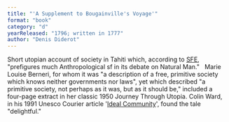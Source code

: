 ```yaml
---
title: "'A Supplement to Bougainville's Voyage'"
format: "book"
category: "d"
yearReleased: "1796; written in 1777"
author: "Denis Diderot"
---
```

Short utopian account of society in Tahiti which,  according to <a href="http://www.sf-encyclopedia.com/entry/diderot_denis">SFE</a>,  "prefigures much Anthropological sf in its debate on Natural Man."
 
Marie Louise Berneri, for whom it was "a description of a  free, primitive society which knows neither governments nor laws", yet which  described "a primitive society, not perhaps as it was, but as it should be,"  included a four-page extract in her classic 1950  Journey Through Utopia. Colin Ward, in his 1991 Unesco Courier article '<a href="http://unesdoc.unesco.org/images/0008/000877/087746eo.pdf">Ideal  Community</a>', found the tale "delightful."
 
 